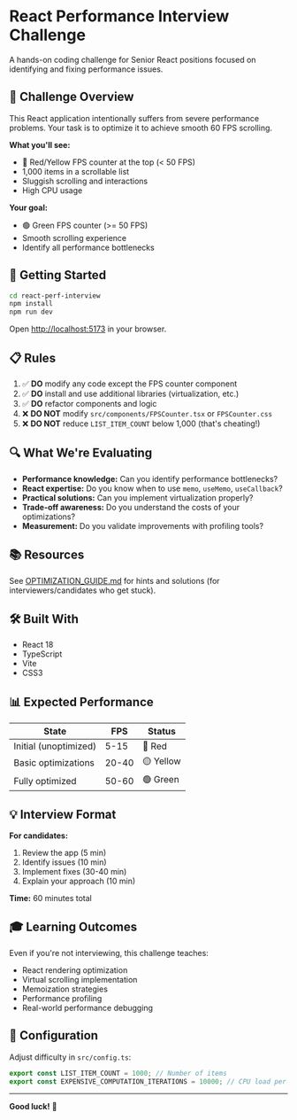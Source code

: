 # React Performance Interview Challenge

A hands-on coding challenge for Senior React positions focused on identifying and fixing performance issues.

## 🎯 Challenge Overview

This React application intentionally suffers from severe performance problems. Your task is to optimize it to achieve smooth 60 FPS scrolling.

**What you'll see:**
- 🔴 Red/Yellow FPS counter at the top (< 50 FPS)
- 1,000 items in a scrollable list
- Sluggish scrolling and interactions
- High CPU usage

**Your goal:**
- 🟢 Green FPS counter (>= 50 FPS)
- Smooth scrolling experience
- Identify all performance bottlenecks

## 🚀 Getting Started

```bash
cd react-perf-interview
npm install
npm run dev
```

Open [http://localhost:5173](http://localhost:5173) in your browser.

## 📋 Rules

1. ✅ **DO** modify any code except the FPS counter component
2. ✅ **DO** install and use additional libraries (virtualization, etc.)
3. ✅ **DO** refactor components and logic
4. ❌ **DO NOT** modify `src/components/FPSCounter.tsx` or `FPSCounter.css`
5. ❌ **DO NOT** reduce `LIST_ITEM_COUNT` below 1,000 (that's cheating!)

## 🔍 What We're Evaluating

- **Performance knowledge:** Can you identify performance bottlenecks?
- **React expertise:** Do you know when to use `memo`, `useMemo`, `useCallback`?
- **Practical solutions:** Can you implement virtualization properly?
- **Trade-off awareness:** Do you understand the costs of your optimizations?
- **Measurement:** Do you validate improvements with profiling tools?

## 📚 Resources

See [OPTIMIZATION_GUIDE.md](./OPTIMIZATION_GUIDE.md) for hints and solutions (for interviewers/candidates who get stuck).

## 🛠️ Built With

- React 18
- TypeScript
- Vite
- CSS3

## 📊 Expected Performance

| State | FPS | Status |
|-------|-----|--------|
| Initial (unoptimized) | 5-15 | 🔴 Red |
| Basic optimizations | 20-40 | 🟡 Yellow |
| Fully optimized | 50-60 | 🟢 Green |

## 💡 Interview Format

**For candidates:**
1. Review the app (5 min)
2. Identify issues (10 min)
3. Implement fixes (30-40 min)
4. Explain your approach (10 min)

**Time:** 60 minutes total

## 🎓 Learning Outcomes

Even if you're not interviewing, this challenge teaches:
- React rendering optimization
- Virtual scrolling implementation
- Memoization strategies
- Performance profiling
- Real-world performance debugging

## 📝 Configuration

Adjust difficulty in `src/config.ts`:

```typescript
export const LIST_ITEM_COUNT = 1000; // Number of items
export const EXPENSIVE_COMPUTATION_ITERATIONS = 10000; // CPU load per item
```

---

**Good luck!** 🚀
